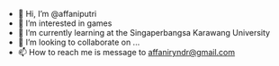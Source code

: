 - 👋 Hi, I’m @affaniputri
- 👀 I’m interested in games
- 🌱 I’m currently learning at the Singaperbangsa Karawang University
- 💞️ I’m looking to collaborate on ...
- 📫 How to reach me is message to affaniryndr@gmail.com

<!---
affaniputri/affaniputri is a ✨ special ✨ repository because its `README.md` (this file) appears on your GitHub profile.
You can click the Preview link to take a look at your changes.
--->
